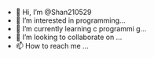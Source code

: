 - 👋 Hi, I’m @Shan210529
- 👀 I’m interested in programming...
- 🌱 I’m currently learning c programmi g...
- 💞️ I’m looking to collaborate on ...
- 📫 How to reach me ...

<!---
Shan210529/Shan210529 is a ✨ special ✨ repository because its `README.md` (this file) appears on your GitHub profile.
You can click the Preview link to take a look at your changes.
--->
